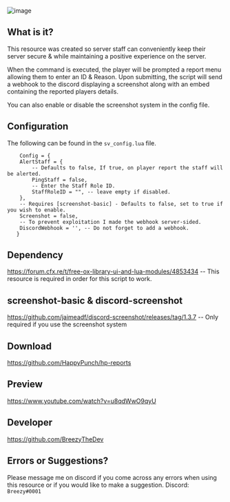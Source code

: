 ![image](https://user-images.githubusercontent.com/63890993/188005785-ed22332c-4091-4472-8957-c1d5dab5d02a.png)

## What is it?

This resource was created so server staff can conveniently keep their server secure & while maintaining a positive experience on the server. 

When the command is executed, the player will be prompted a report menu allowing them to enter an ID & Reason. Upon submitting, the script will send a webhook to the discord displaying a screenshot along with an embed containing the reported players details.

You can also enable or disable the screenshot system in the config file.

## Configuration

The following can be found in the ``sv_config.lua`` file.
```
    Config = {
    AlertStaff = {
        -- Defaults to false, If true, on player report the staff will be alerted.
        PingStaff = false,
        -- Enter the Staff Role ID. 
        StaffRoleID = "", -- leave empty if disabled.
    },
    -- Requires [screenshot-basic] - Defaults to false, set to true if you wish to enable.
    Screenshot = false,
    -- To prevent exploitation I made the webhook server-sided.
    DiscordWebhook = '', -- Do not forget to add a webhook.
   }
```
## Dependency
https://forum.cfx.re/t/free-ox-library-ui-and-lua-modules/4853434 -- This resource is required in order for this script to work.

## screenshot-basic & discord-screenshot
https://github.com/jaimeadf/discord-screenshot/releases/tag/1.3.7 -- Only required if you use the screenshot system

## Download
https://github.com/HappyPunch/hp-reports

## Preview
https://www.youtube.com/watch?v=u8qdWwO9qyU

## Developer
https://github.com/BreezyTheDev

## Errors or Suggestions?
Please message me on discord if you come across any errors when using this resource or if you would like to make a suggestion.
Discord: `Breezy#0001`
